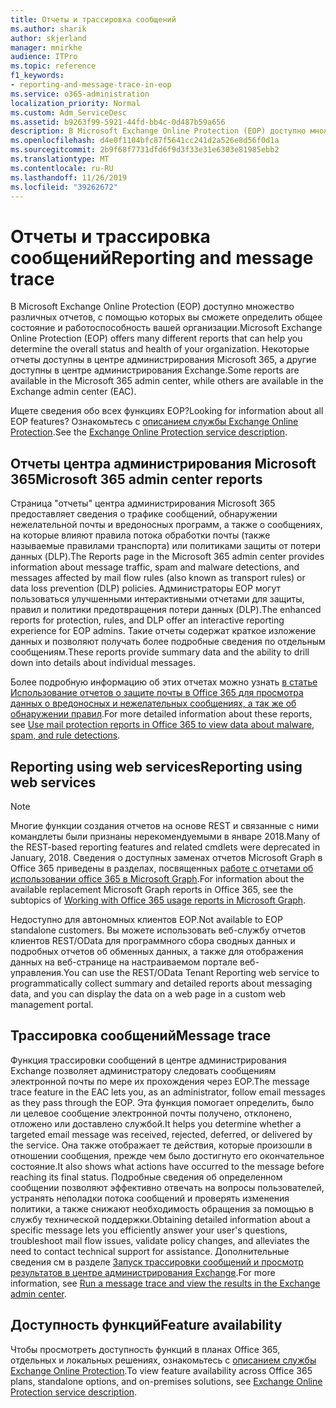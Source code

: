 ```yaml
---
title: Отчеты и трассировка сообщений
ms.author: sharik
author: skjerland
manager: mnirkhe
audience: ITPro
ms.topic: reference
f1_keywords:
- reporting-and-message-trace-in-eop
ms.service: o365-administration
localization_priority: Normal
ms.custom: Adm_ServiceDesc
ms.assetid: b9263f99-5921-44fd-bb4c-0d487b59a656
description: В Microsoft Exchange Online Protection (EOP) доступно множество различных отчетов, с помощью которых вы сможете определить общее состояние и работоспособность вашей организации. Некоторые отчеты доступны в центре администрирования Microsoft 365, а другие доступны в центре администрирования Exchange.
ms.openlocfilehash: d4e0f1104bfc87f5641cc241d2a526e8d56f0d1a
ms.sourcegitcommit: 2b9f68f7731dfd6f9d3f33e31e6303e81985ebb2
ms.translationtype: MT
ms.contentlocale: ru-RU
ms.lasthandoff: 11/26/2019
ms.locfileid: "39262672"
---
```

# <a name="reporting-and-message-trace"></a><span data-ttu-id="ff6fd-104">Отчеты и трассировка сообщений</span><span class="sxs-lookup"><span data-stu-id="ff6fd-104">Reporting and message trace</span></span>

<span data-ttu-id="ff6fd-105">В Microsoft Exchange Online Protection (EOP) доступно множество различных отчетов, с помощью которых вы сможете определить общее состояние и работоспособность вашей организации.</span><span class="sxs-lookup"><span data-stu-id="ff6fd-105">Microsoft Exchange Online Protection (EOP) offers many different reports that can help you determine the overall status and health of your organization.</span></span> <span data-ttu-id="ff6fd-106">Некоторые отчеты доступны в центре администрирования Microsoft 365, а другие доступны в центре администрирования Exchange.</span><span class="sxs-lookup"><span data-stu-id="ff6fd-106">Some reports are available in the Microsoft 365 admin center, while others are available in the Exchange admin center (EAC).</span></span>

<span data-ttu-id="ff6fd-107">Ищете сведения обо всех функциях EOP?</span><span class="sxs-lookup"><span data-stu-id="ff6fd-107">Looking for information about all EOP features?</span></span> <span data-ttu-id="ff6fd-108">Ознакомьтесь с [описанием службы Exchange Online Protection](exchange-online-protection-service-description.md).</span><span class="sxs-lookup"><span data-stu-id="ff6fd-108">See the [Exchange Online Protection service description](exchange-online-protection-service-description.md).</span></span>

## <a name="microsoft-365-admin-center-reports"></a><span data-ttu-id="ff6fd-109">Отчеты центра администрирования Microsoft 365</span><span class="sxs-lookup"><span data-stu-id="ff6fd-109">Microsoft 365 admin center reports</span></span>

<span data-ttu-id="ff6fd-110">Страница "отчеты" центра администрирования Microsoft 365 предоставляет сведения о трафике сообщений, обнаружении нежелательной почты и вредоносных программ, а также о сообщениях, на которые влияют правила потока обработки почты (также называемые правилами транспорта) или политиками защиты от потери данных (DLP).</span><span class="sxs-lookup"><span data-stu-id="ff6fd-110">The Reports page in the Microsoft 365 admin center provides information about message traffic, spam and malware detections, and messages affected by mail flow rules (also known as transport rules) or data loss prevention (DLP) policies.</span></span> <span data-ttu-id="ff6fd-111">Администраторы EOP могут пользоваться улучшенными интерактивными отчетами для защиты, правил и политики предотвращения потери данных (DLP).</span><span class="sxs-lookup"><span data-stu-id="ff6fd-111">The enhanced reports for protection, rules, and DLP offer an interactive reporting experience for EOP admins.</span></span> <span data-ttu-id="ff6fd-112">Такие отчеты содержат краткое изложение данных и позволяют получать более подробные сведения по отдельным сообщениям.</span><span class="sxs-lookup"><span data-stu-id="ff6fd-112">These reports provide summary data and the ability to drill down into details about individual messages.</span></span>

<span data-ttu-id="ff6fd-113">Более подробную информацию об этих отчетах можно узнать [в статье Использование отчетов о защите почты в Office 365 для просмотра данных о вредоносных и нежелательных сообщениях, а так же об обнаружении правил](https://docs.microsoft.com/exchange/monitoring/use-mail-protection-reports).</span><span class="sxs-lookup"><span data-stu-id="ff6fd-113">For more detailed information about these reports, see [Use mail protection reports in Office 365 to view data about malware, spam, and rule detections](https://docs.microsoft.com/exchange/monitoring/use-mail-protection-reports).</span></span>

## <a name="reporting-using-web-services"></a><span data-ttu-id="ff6fd-114">Reporting using web services</span><span class="sxs-lookup"><span data-stu-id="ff6fd-114">Reporting using web services</span></span>

> [!NOTE]
> <span data-ttu-id="ff6fd-115">Многие функции создания отчетов на основе REST и связанные с ними командлеты были признаны нерекомендуемыми в январе 2018.</span><span class="sxs-lookup"><span data-stu-id="ff6fd-115">Many of the REST-based reporting features and related cmdlets were deprecated in January, 2018.</span></span> <span data-ttu-id="ff6fd-116">Сведения о доступных заменах отчетов Microsoft Graph в Office 365 приведены в разделах, посвященных [работе с отчетами об использовании office 365 в Microsoft Graph](https://go.microsoft.com/fwlink/p/?LinkID=865135).</span><span class="sxs-lookup"><span data-stu-id="ff6fd-116">For information about the available replacement Microsoft Graph reports in Office 365, see the subtopics of [Working with Office 365 usage reports in Microsoft Graph](https://go.microsoft.com/fwlink/p/?LinkID=865135).</span></span>

<span data-ttu-id="ff6fd-117">Недоступно для автономных клиентов EOP.</span><span class="sxs-lookup"><span data-stu-id="ff6fd-117">Not available to EOP standalone customers.</span></span> <span data-ttu-id="ff6fd-118">Вы можете использовать веб-службу отчетов клиентов REST/OData для программного сбора сводных данных и подробных отчетов об обменных данных, а также для отображения данных на веб-странице на настраиваемом портале веб-управления.</span><span class="sxs-lookup"><span data-stu-id="ff6fd-118">You can use the REST/OData Tenant Reporting web service to programmatically collect summary and detailed reports about messaging data, and you can display the data on a web page in a custom web management portal.</span></span>

## <a name="message-trace"></a><span data-ttu-id="ff6fd-119">Трассировка сообщений</span><span class="sxs-lookup"><span data-stu-id="ff6fd-119">Message trace</span></span>

<span data-ttu-id="ff6fd-120">Функция трассировки сообщений в центре администрирования Exchange позволяет администратору следовать сообщениям электронной почты по мере их прохождения через EOP.</span><span class="sxs-lookup"><span data-stu-id="ff6fd-120">The message trace feature in the EAC lets you, as an administrator, follow email messages as they pass through the EOP.</span></span> <span data-ttu-id="ff6fd-121">Эта функция помогает определить, было ли целевое сообщение электронной почты получено, отклонено, отложено или доставлено службой.</span><span class="sxs-lookup"><span data-stu-id="ff6fd-121">It helps you determine whether a targeted email message was received, rejected, deferred, or delivered by the service.</span></span> <span data-ttu-id="ff6fd-122">Она также отображает те действия, которые произошли в отношении сообщения, прежде чем было достигнуто его окончательное состояние.</span><span class="sxs-lookup"><span data-stu-id="ff6fd-122">It also shows what actions have occurred to the message before reaching its final status.</span></span> <span data-ttu-id="ff6fd-123">Подробные сведения об определенном сообщении позволяют эффективно отвечать на вопросы пользователей, устранять неполадки потока сообщений и проверять изменения политики, а также снижают необходимость обращения за помощью в службу технической поддержки.</span><span class="sxs-lookup"><span data-stu-id="ff6fd-123">Obtaining detailed information about a specific message lets you efficiently answer your user's questions, troubleshoot mail flow issues, validate policy changes, and alleviates the need to contact technical support for assistance.</span></span> <span data-ttu-id="ff6fd-124">Дополнительные сведения см в разделе [Запуск трассировки сообщений и просмотр результатов в центре администрирования Exchange](https://docs.microsoft.com/exchange/monitoring/trace-an-email-message/run-a-message-trace-and-view-results).</span><span class="sxs-lookup"><span data-stu-id="ff6fd-124">For more information, see [Run a message trace and view the results in the Exchange admin center](https://docs.microsoft.com/exchange/monitoring/trace-an-email-message/run-a-message-trace-and-view-results).</span></span>

## <a name="feature-availability"></a><span data-ttu-id="ff6fd-125">Доступность функций</span><span class="sxs-lookup"><span data-stu-id="ff6fd-125">Feature availability</span></span>

<span data-ttu-id="ff6fd-126">Чтобы просмотреть доступность функций в планах Office 365, отдельных и локальных решениях, ознакомьтесь с [описанием службы Exchange Online Protection](exchange-online-protection-service-description.md).</span><span class="sxs-lookup"><span data-stu-id="ff6fd-126">To view feature availability across Office 365 plans, standalone options, and on-premises solutions, see [Exchange Online Protection service description](exchange-online-protection-service-description.md).</span></span>
